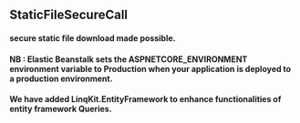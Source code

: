 ## StaticFileSecureCall
#### secure static file download made possible.
#### NB : Elastic Beanstalk sets the ASPNETCORE_ENVIRONMENT environment variable to Production when your application is deployed to a production environment.
#### We have added LinqKit.EntityFramework to enhance functionalities of entity framework Queries.
